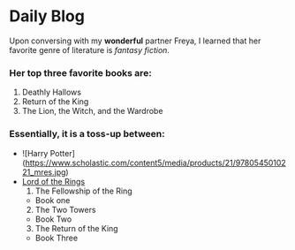# Daily Blog

Upon conversing with my **wonderful** partner Freya, I learned that her favorite genre of literature is _fantasy fiction_.

### Her top three favorite books are:
1. Deathly Hallows
2. Return of the King
3. The Lion, the Witch, and the Wardrobe

### Essentially, it is a toss-up between:

* ![Harry Potter] (https://www.scholastic.com/content5/media/products/21/9780545010221_mres.jpg)
* [Lord of the Rings](https://en.wikipedia.org/wiki/The_Lord_of_the_Rings)
  1. The Fellowship of the Ring
    + Book one
  2. The Two Towers
    + Book Two
  3. The Return of the King
    + Book Three 
